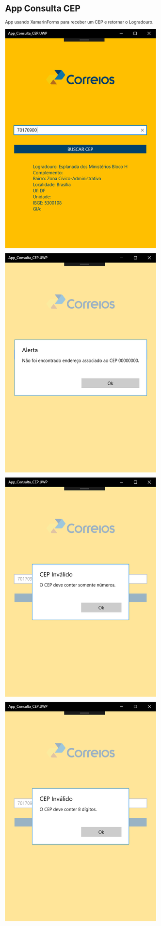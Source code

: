 # App Consulta CEP

App usando XamarinForms para receber um CEP e retornar o Logradouro.

![](0.png?raw=true)

![](2.png?raw=true)

![](3.png?raw=true)

![](4.png?raw=true)
